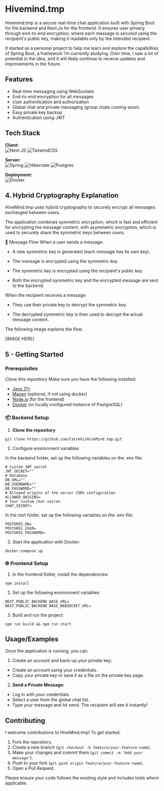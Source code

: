 
#  Hivemind.tmp

Hivemind.tmp is a secure real-time chat application built with Spring Boot for the backend and Next.Js for the frontend. It ensures user privacy through end-to-end encryption, where each message is secured using the recipient's public key, making it readable only by the intended recipient.

It started as a personal project to help me learn and explore the capabilities of Spring Boot, a framework I’m currently studying. Over time, I saw a lot of potential in the idea, and it will likely continue to receive updates and improvements in the future.




## Features

- Real-time messaging using WebSockets
- End-to-end encryption for all messages
- User authentication and authorization
- Global chat and private messaging (group chats coming soon).
- Easy private key backup
- Authentication using JWT




## Tech Stack

**Client:**<br>
![Next JS](https://img.shields.io/badge/Next-black?style=for-the-badge&logo=next.js&logoColor=white)
![TailwindCSS](https://img.shields.io/badge/tailwindcss-%2338B2AC.svg?style=for-the-badge&logo=tailwind-css&logoColor=white)


**Server:**<br>
![Spring](https://img.shields.io/badge/spring-%236DB33F.svg?style=for-the-badge&logo=spring&logoColor=white)
![Hibernate](https://img.shields.io/badge/Hibernate-59666C?style=for-the-badge&logo=Hibernate&logoColor=white)
![Postgres](https://img.shields.io/badge/postgres-%23316192.svg?style=for-the-badge&logo=postgresql&logoColor=white)


**Deployment:**<br>
![Docker](https://img.shields.io/badge/docker-%230db7ed.svg?style=for-the-badge&logo=docker&logoColor=white)
## 4. Hybrid Cryptography Explanation

HiveMind.tmp uses hybrid cryptography to securely encrypt all messages exchanged between users.

The application combines symmetric encryption, which is fast and efficient for encrypting the message content, with asymmetric encryption, which is used to securely share the symmetric keys between users.

🔄 Message Flow
When a user sends a message:

- A new symmetric key is generated (each message has its own key).

- The message is encrypted using the symmetric key.

- The symmetric key is encrypted using the recipient's public key.

- Both the encrypted symmetric key and the encrypted message are sent to the backend.

When the recipient receives a message:

- They use their private key to decrypt the symmetric key.

- The decrypted symmetric key is then used to decrypt the actual message content.

The following image explains the flow:

[IMAGE HERE]




## 5 - Getting Started

### Prerequisites

Clone this repository
Make sure you have the following installed:

- [Java 21+](https://adoptopenjdk.net/)
- [Maven](https://maven.apache.org/)  (optional, if not using docker)
- [Node.js](https://nodejs.org/) (for the frontend)
- [Docker](https://www.docker.com/) (or locally configured instance of PostgreSQL)

### 📦 Backend Setup

1. **Clone the repository**
```
git clone https://github.com/Catskhi/HiveMind.tmp.git
```

2. Configure environment variables

In the backend folder, set up the following variables on the .env file:
```env
# Custom JWT secret
JWT_SECRET=""
# Database 
DB_URL=""
DB_USERNAME=""
DB_PASSWORD=""
# Allowed origins of the server CORS configuration
ALLOWED_ORIGINS=
# Your custom chat secret
CHAT_SECRET=
```

In the root folder, set up the following variables on the .env file:
```env
POSTGRES_DB=
POSTGRES_USER=
POSTGRES_PASSWORD=
```

3. Start the application with Docker:
 ```
 docker-compose up
 ```

### 🌐 Frontend Setup

1. In the frontend folder, install the dependencies:
```
npm install
```

2. Set up the following environment variables:
```env
NEXT_PUBLIC_BACKEND_BASE_URL=
NEXT_PUBLIC_BACKEND_BASE_WEBSOCKET_URL=
```

3. Build and run the project:
```
npm run build && npm run start
```
## Usage/Examples

Once the application is running, you can:

1. Create an account and back-up your private key:
  - Create an account using your credentials.
- Copy your private key or save it as a file on the private key page.
2. **Send a Private Message:**
  - Log in with your credentials.
  - Select a user from the global chat list.
  - Type your message and hit send. The recipient will see it instantly!

## Contributing

I welcome contributions to HiveMind.tmp! To get started:

1. Fork the repository.
2. Create a new branch (`git checkout -b feature/your-feature-name`).
3. Make your changes and commit them (`git commit -m "Add your message"`).
4. Push to your fork (`git push origin feature/your-feature-name`).
5. Open a Pull Request.

Please ensure your code follows the existing style and includes tests where applicable.
